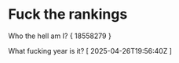 # Fuck the rankings

Who the hell am I?
{ 18558279 }

What fucking year is it?
[ 2025-04-26T19:56:40Z ]
